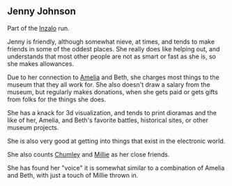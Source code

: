 ## Jenny Johnson

Part of the [Inzalo](InzaloShadowEarth) run.

Jenny is friendly, although somewhat nieve, at times, and tends to
make friends in some of the oddest places.  She really does like
helping out, and understands that most other people are not as smart
or fast as she is, so she makes allowances.

Due to her connection to [Amelia](AmeliaJohnson) and Beth, she charges
most things to the museum that they all work for.  She also doesn't
draw a salary from the museum, but regularly makes donations, when she
gets paid or gets gifts from folks for the things she does.

She has a knack for 3d visualization, and tends to print dioramas and
the like of her, Amelia, and Beth's favorite battles, historical
sites, or other museum projects.

She is also very good at getting into things that exist in the
electronic world.

She also counts [Chumley](ChumleyMetrodora) and
[Millie](DrashirStrikeTeams) as her close friends.

She has found her "voice" it is somewhat similar to a combination
of Amelia and Beth, with just a touch of Millie thrown in.
